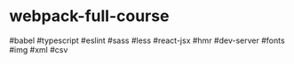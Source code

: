 # webpack-full-course
#babel #typescript #eslint #sass #less #react-jsx #hmr #dev-server #fonts #img #xml #csv 
